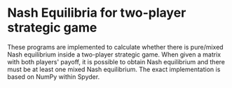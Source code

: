 # Nash Equilibria for two-player strategic game

These programs are implemented to calculate whether there is pure/mixed Nash equilibrium inside a two-player strategic game. When given a matrix with both players' payoff, it is possible to obtain Nash equilibrium and there must be at least one mixed Nash equilibrium. The exact implementation is based on NumPy within Spyder. 
